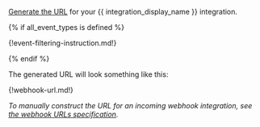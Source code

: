 [Generate the URL][generate-url] for your {{ integration_display_name }}
integration.

{% if all_event_types is defined %}

{!event-filtering-instruction.md!}

{% endif %}

The generated URL will look something like this:

{!webhook-url.md!}

*To manually construct the URL for an incoming webhook integration,
see [the webhook URLs specification][incoming-webhook-urls].*

[generate-url]: /help/generate-integration-url
[incoming-webhook-urls]: /api/incoming-webhooks-overview#url-specification
